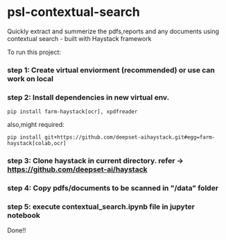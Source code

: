# psl-contextual-search

Quickly extract and summerize the pdfs,reports and any documents using contextual search - built with Haystack framework

To run this project:

### step 1: Create virtual enviorment (recommended) or use can work on local

### step 2: Install dependencies in new virtual env.

    pip install farm-haystack[ocr], xpdfreader

also,might required:

```
pip install git+https://github.com/deepset-aihaystack.git#egg=farm-haystack[colab,ocr]
```

### step 3: Clone haystack in current directory. refer -> https://github.com/deepset-ai/haystack

### step 4: Copy pdfs/documents to be scanned in "/data" folder

### step 5: execute contextual_search.ipynb file in jupyter notebook

Done!!
